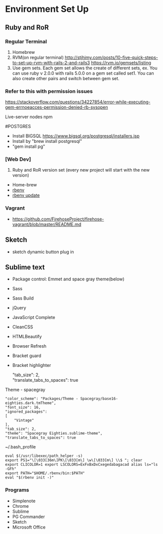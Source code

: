 # Environment Set Up
## Ruby and RoR
### Regular Terminal
1. Homebrew
2. RVM(on regular terminal)
http://stjhimy.com/posts/10-five-quick-steps-to-set-up-rvm-with-rails-2-and-rails3
https://rvm.io/gemsets/listing 
3. Use gem sets. Each gem set allows the create of different sets, ex. You can use ruby v 2.0.0 with rails 5.0.0 on a gem set called set1. You can also create other pairs and switch between gem set.

### Refer to this with permission issues
https://stackoverflow.com/questions/34227854/error-while-executing-gem-errnoeacces-permission-denied-rb-sysopen

Live-server nodes npm

#POSTGRES
* Install BIGSQL https://www.bigsql.org/postgresql/installers.jsp
* Install by "brew install postgresql"
* "gem install pg"

### [Web Dev]
1. Ruby and RoR version set (every new project will start with the new version)
* Home-brew
* [rbenv](https://github.com/rbenv/rbenv)
* [rbenv update](https://github.com/rkh/rbenv-update)
### Vagrant 
* https://github.com/FirehoseProject/firehose-vagrant/blob/master/README.md


## Sketch 
* sketch dynamic button plug in
## Sublime text 
* Package control: Emmet and space gray theme(below)
* Sass
* Sass Build
* jQuery
* JavaScript Complete
* CleanCSS
* HTMLBeautify
* Browser Refresh
* Bracket guard
* Bracket highlighter


  "tab_size": 2,  
  "translate_tabs_to_spaces": true  


Theme - spacegray

	"color_scheme": "Packages/Theme - Spacegray/base16-eighties.dark.tmTheme",
	"font_size": 16,
	"ignored_packages":
	[
		"Vintage"
	],
	"tab_size": 2,
	"theme": "Spacegray Eighties.sublime-theme",
	"translate_tabs_to_spaces": true



~/.bash_profile 
	
	eval $(/usr/libexec/path_helper -s)
	export PS1="\[\033[36m\]PK\[\033[m\] \w\[\033[m\] \\$ "; clear
	export CLICOLOR=1 export LSCOLORS=ExFxBxDxCxegedabagacad alias ls="ls -GFh"
	export PATH="$HOME/.rbenv/bin:$PATH"
	eval "$(rbenv init -)"
	
	
### Programs

* Simplenote
* Chrome
* Sublime
* PG Commander
* Sketch
* Microsoft Office


